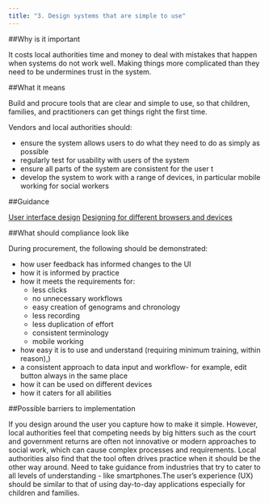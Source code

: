 ```yaml
---
title: "3. Design systems that are simple to use"
---
```


##Why is it important

It costs local authorities time and money to deal with mistakes that happen when systems do not work well. Making things more complicated than they need to be undermines trust in the system.

##What it means

Build and procure tools that are clear and simple to use, so that children, families, and practitioners can get things right the first time.

Vendors and local authorities should:

* ensure the system allows users to do what they need to do as simply as possible
* regularly test for usability with users of the system
* ensure all parts of the system are consistent for the user t
* develop the system to work with a range of devices, in particular mobile working for social workers

##Guidance

[User interface design](https://www.usability.gov/what-and-why/user-interface-design.html)
[Designing for different browsers and devices](https://www.gov.uk/service-manual/technology/designing-for-different-browsers-and-devices)

##What should compliance look like

During procurement, the following should be demonstrated:
 
* how user feedback has informed changes to the UI
* how it is informed by practice
* how it meets the requirements for:
     * less clicks
     * no unnecessary workflows
     * easy creation of genograms and chronology
     * less recording
     * less duplication of effort
     * consistent terminology
     * mobile working
* how easy it is to use and understand (requiring minimum training, within reason),) 
* a consistent approach to data input and workflow- for example, edit button always in the same place 
* how it can be used on different devices
* how it caters for all abilities 

##Possible barriers to implementation 

If you design around the user you capture how to make it simple. However, local authorities feel that competing needs by big hitters such as the court and government returns are often not innovative or modern approaches to social work, which can cause complex processes and requirements. Local authorities also find that the tool often drives practice when it should be the other way around. Need to take guidance from industries that try to cater to all levels of understanding - like smartphones.The user’s experience (UX) should be similar to that of using day-to-day applications especially for children and families. 
